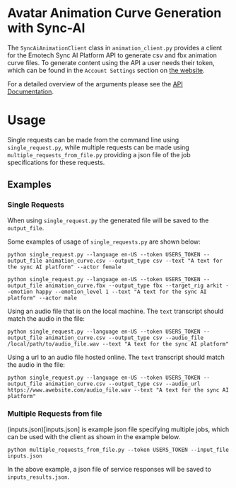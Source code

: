 # Avatar Animation Curve Generation with Sync-AI

The `SyncAiAnimationClient` class in `animation_client.py` provides a client for the Emotech Sync AI Platform API to generate csv and fbx animation curve files. To generate content using the API a user needs their token, which can be found in the `Account Settings` section on [the website](https://lipsync-ai.bubbleapps.io/). 

For a detailed overview of the arguments please see the [API Documentation]().

# Usage

Single requests can be made from the command line using `single_request.py`, while multiple requests can be made using `multiple_requests_from_file.py` providing a json file of the job specifications for these requests.

## Examples

### Single Requests

When using `single_request.py` the generated file will be saved to the `output_file`.

Some examples of usage of `single_requests.py` are shown below:
```
python single_request.py --language en-US --token USERS_TOKEN --output_file animation_curve.csv --output_type csv --text "A text for the sync AI platform" --actor female

python single_request.py --language en-US --token USERS_TOKEN --output_file animation_curve.fbx --output_type fbx --target_rig arkit --emotion happy --emotion_level 1 --text "A text for the sync AI platform" --actor male
```

Using an audio file that is on the local machine. The `text` transcript should match the audio in the file:
```
python single_request.py --language en-US --token USERS_TOKEN --output_file animation_curve.csv --output_type csv --audio_file /local/path/to/audio_file.wav --text "A text for the sync AI platform"
```

Using a url to an audio file hosted online. The `text` transcript should match the audio in the file:
```
python single_request.py --language en-US --token USERS_TOKEN --output_file animation_curve.csv --output_type csv --audio_url https://www.awebsite.com/audio_file.wav --text "A text for the sync AI platform"
```


### Multiple Requests from file

(inputs.json)[inputs.json] is example json file specifying multiple jobs, which can be used with the client as shown in the example below. 

```
python multiple_requests_from_file.py --token USERS_TOKEN --input_file inputs.json
```

In the above example, a json file of service responses will be saved to `inputs_results.json`.
